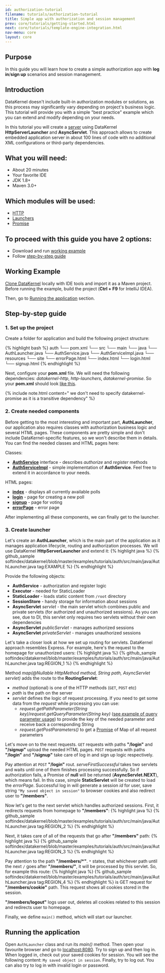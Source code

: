 ```yaml
---
id: authorization-tutorial
filename: tutorials/authorization-tutorial
title: Simple app with authorization and session management
prev: core/tutorials/getting-started.html
next: core/tutorials/template-engine-integration.html
nav-menu: core
layout: core
---
```

## Purpose
In this guide you will learn how to create a simple authorization app with **log in**/**sign up** scenarios and session management. 

## Introduction
DataKernel doesn't include built-in authorization modules or solutions, as this process may significantly vary depending 
on project's business logic. This tutorial will provide you with a simple "best practice" example which you 
can extend and modify depending on your needs.

In this tutorial you will create a [server](#3-create-launcher) using DataKernel **HttpServerLauncher** and 
**AsyncServlet**. This approach allows to create embedded application server in about 100 lines of code with no 
additional XML configurations or third-party dependencies.

## What you will need:

* About 20 minutes
* Your favorite IDE
* JDK 1.8+
* Maven 3.0+

## Which modules will be used:

* [HTTP](/docs/core/http.html)
* [Launchers](/docs/core/launcher.html)
* [Promise](/docs/core/promise.html)


## To proceed with this guide you have 2 options:

* Download and run [working example](#working-example)
* Follow [step-by-step guide](#step-by-step-guide)

## Working Example
[Clone DataKernel](https://github.com/softindex/datakernel.git) locally with IDE tools and import it 
as a Maven project. Before running the example, build the project (**Ctrl + F9** for IntelliJ IDEA).

Then, go to [Running the application](#running-the-application) section.

## Step-by-step guide
### 1. Set up the project
Create a folder for application and build the following project structure:

{% highlight bash %}
auth
└── pom.xml
└── src
    └── main
        └── java
            └── AuthLauncher.java
            └── AuthService.java
            └── AuthServiceImpl.java
        └── resources
            └── site
                └── errorPage.html
                └── index.html
                └── login.html
                └── signup.html
{% endhighlight %}

Next, configure your **pom.xml** file. We will need the following dependencies: *datakernel-http*, *http-launchers*, 
*datakernel-promise*. So your **pom.xml** should look [like this](https://github.com/softindex/datakernel/blob/master/examples/tutorials/auth/pom.xml).

{% include note.html content=" we don't need to specify datakernel-promise as it is a transitive dependency" %}

### 2. Create needed components
Before getting to the most interesting and important part, **AuthLauncher**, our application also requires classes with 
authorization business logic and several HTML pages. These components are pretty simple and don't include 
DataKernel-specific features, so we won't describe them in details. You can find the needed classes and HTML pages here:

Classes:

* [**AuthService**](https://github.com/softindex/datakernel/blob/master/examples/tutorials/auth/src/main/java/AuthService.java) interface - 
describes *authorize* and *register* methods
* [**AuthServiceImpl**](https://github.com/softindex/datakernel/blob/master/examples/tutorials/auth/src/main/java/AuthServiceImpl.java) - 
simple implementation of **AuthService**. Feel free to extend it in accordance to your needs.

HTML pages:
* [**index**](https://github.com/softindex/datakernel/blob/master/examples/tutorials/auth/src/main/resources/site/index.html) - displays all currently available polls
* [**login**](https://github.com/softindex/datakernel/blob/master/examples/tutorials/auth/src/main/resources/site/login.html) - page for creating a new poll
* [**signup**](https://github.com/softindex/datakernel/blob/master/examples/tutorials/auth/src/main/resources/site/signup.html) - page for voting
* [**errorPage**](https://github.com/softindex/datakernel/blob/master/examples/tutorials/auth/src/main/resources/site/errorPage.html) - error page


After implementing all these components, we can finally get to the launcher.

### 3. Create launcher
Let's create an **AuthLauncher**, which is the main part of the application as it manages application lifecycle, routing 
and authorization processes. We will use DataKernel **HttpServerLauncher** and extend it:
{% highlight java %}
{% github_sample softindex/datakernel/blob/master/examples/tutorials/auth/src/main/java/AuthLauncher.java tag:EXAMPLE %}
{% endhighlight %}

Provide the following objects:
* **AuthService** - authorization and register logic 
* **Executor** - needed for StaticLoader
* **StaticLoader** - loads static content from `/root` directory
* **SessionStore** - handy storage for information about sessions
* **AsyncServlet** *servlet* - the main servlet which combines public and private servlets (for authorized and 
unauthorized sessions). As you can see, due to DI, this servlet only requires two servlets without their own dependencies
* **AsyncServlet** *publicServlet* - manages authorized sessions
* **AsyncServlet** *privateServlet* - manages unauthorized sessions

Let's take a closer look at how we set up routing for servlets. DataKernel approach resembles Express. For example, 
here's the request to the homepage for unauthorized users:
{% highlight java %}
{% github_sample softindex/datakernel/blob/master/examples/tutorials/auth/src/main/java/AuthLauncher.java tag:REGION_1 %}
{% endhighlight %}

Method *map(@Nullable HttpMethod method, String path, AsyncServlet servlet)* adds the route to the **RoutingServlet**: 
 * *method* (optional) is one of the HTTP methods (`GET`, `POST` etc) 
 * *path* is the path on the server 
 * *servlet* defines the logic of request processing. If you need to get some data from the *request* while processing you can use:
    * *request.getPathParameter(String key)*/*request.getQueryParameter(String key)* ([see example of query parameter usage](/docs/core/http.html#request-parameters-example)) 
  to provide the key of the needed parameter and receive back a corresponding String
    * *request.getPostParameters()* to get a [Promise](/docs/core/promise.html) of Map of all request parameters

Let's move on to the next requests. `GET` requests with paths **"/login"** and **"/signup"** upload the needed HTML pages.
`POST` requests with paths **"/login"** and **"/signup"** take care of log in and sign up logic respectively. 

Pay attention at `POST` **"/login"** rout. *serveFirstSuccessful* takes two servlets and waits until one of them 
finishes processing successfully. So if authorization fails, a Promise of **null** will be returned (**AsyncServlet.NEXT**), 
which means fail. In this case, simple **StaticServlet** will be created to load the *errorPage*. Successful log in will 
generate a session *id* for user, save string `"My saved object in session"` to browser cookies and also redirect user 
to **"/members"**.

Now let's get to the next servlet which handles authorized sessions. First, it redirects requests from homepage to **"/members"**: 
{% highlight java %}
{% github_sample softindex/datakernel/blob/master/examples/tutorials/auth/src/main/java/AuthLauncher.java tag:REGION_2 %}
{% endhighlight %}

Next, it takes care of all of the requests that go after **"/members"** path:
{% highlight java %}
{% github_sample softindex/datakernel/blob/master/examples/tutorials/auth/src/main/java/AuthLauncher.java tag:REGION_3 %}
{% endhighlight %}

Pay attention to the path **"/members/*"**. `*` states, that whichever path until the next `/` goes after **"/members/"**, 
it will be processed by this servlet. So, for example this route:
{% highlight java %}
{% github_sample softindex/datakernel/blob/master/examples/tutorials/auth/src/main/java/AuthLauncher.java tag:REGION_4 %}
{% endhighlight %}
is GET request for **"/members/cookie"** path. This request shows all cookies stored in the session.

**"/members/logout"** logs user out, deletes all cookies related to this session and redirects user to homepage.

Finally, we define `main()` method, which will start our launcher.

## Running the application 
Open `AuthLauncher` class and run its *main()* method.
Then open your favourite browser and go to [localhost:8080](http://localhost:8080). Try to sign up and then log in. When 
logged in, check out your saved cookies for session. You will see the following content: `My saved object in session`. 
Finally, try to log out. You can also try to log in with invalid login or password. 